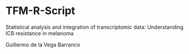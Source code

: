 # TFM-R-Script
Statistical analysis and integration of transcriptomic data: Understanding ICB resistance in melanoma

Guillermo de la Vega Barranco
